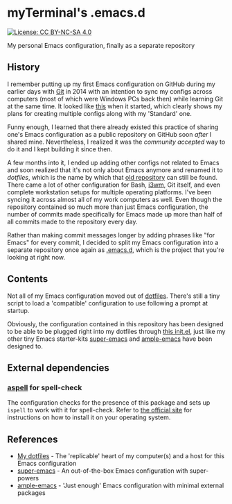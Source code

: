 # myTerminal's .emacs.d

[![License: CC BY-NC-SA 4.0](https://licensebuttons.net/l/by-nc-sa/4.0/80x15.png)](https://creativecommons.org/licenses/by-nc-sa/4.0/)

My personal Emacs configuration, finally as a separate repository

## History

I remember putting up my first Emacs configuration on GitHub during my earlier days with [Git](https://git-scm.com) in 2014 with an intention to sync my configs across computers (most of which were Windows PCs back then) while learning Git at the same time. It looked like [this](https://github.com/myTerminal/dotfiles/tree/b384107562817ef181111c8c27bccaaa47614975) when it started, which clearly shows my plans for creating multiple configs along with my 'Standard' one.

Funny enough, I learned that there already existed this practice of sharing one's Emacs configuration as a public repository on GitHub soon *after* I shared mine. Nevertheless, I realized it was the *community accepted* way to do it and I kept building it since then.

A few months into it, I ended up adding other configs not related to Emacs and soon realized that it's not only about Emacs anymore and renamed it to *dotfiles*, which is the name by which that [old repository](https://github.com/myTerminal/dotfiles) can still be found. There came a lot of other configuration for Bash, [i3wm](https://i3wm.org), Git itself, and even complete workstation setups for multiple operating platforms. I've been syncing it across almost all of my work computers as well. Even though the repository contained so much more than just Emacs configuration, the number of commits made specifically for Emacs made up more than half of all commits made to the repository every day.

Rather than making commit messages longer by adding phrases like "for Emacs" for every commit, I decided to split my Emacs configuration into a separate repository once again as [.emacs.d](https://github.com/myTerminal/.emacs.d), which is the project that you're looking at right now.

## Contents

Not all of my Emacs configuration moved out of [dotfiles](https://github.com/myTerminal/dotfiles.git). There's still a tiny script to load a 'compatible' configuration to use following a prompt at startup.

Obviously, the configuration contained in this repository has been designed to be able to be plugged right into my dotfiles through [this init.el](https://github.com/myTerminal/dotfiles/blob/master/.config/emacs/init.el), just like my other tiny Emacs starter-kits [super-emacs](https://github.com/myTerminal/super-emacs) and [ample-emacs](https://github.com/myTerminal/ample-emacs) have been designed to.

## External dependencies

###  [aspell](http://aspell.net) for spell-check

The configuration checks for the presence of this package and sets up `ispell` to work with it for spell-check. Refer to [the official site](http://aspell.net) for instructions on how to install it on your operating system.

## References
- [My dotfiles](https://github.com/myTerminal/dotfiles) - The 'replicable' heart of my computer(s) and a host for this Emacs configuration
- [super-emacs](https://github.com/myTerminal/super-emacs) - An out-of-the-box Emacs configuration with super-powers
- [ample-emacs](https://github.com/myTerminal/ample-emacs) - 'Just enough' Emacs configuration with minimal external packages
